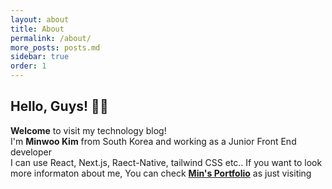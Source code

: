 ```yaml
---
layout: about
title: About
permalink: /about/
more_posts: posts.md
sidebar: true
order: 1
---
```


<!--about -->

## Hello, Guys! 🙋‍♂️

**Welcome** to visit my technology blog!  
I'm **Minwoo Kim** from South Korea and working as a Junior Front End developer  
I can use React, Next.js, Raect-Native, tailwind CSS etc.. If you want to look more informaton about me, You can check [**Min's Portfolio**]() as just visiting
